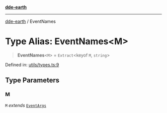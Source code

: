 [**dde-earth**](../README.md)

***

[dde-earth](../globals.md) / EventNames

# Type Alias: EventNames\<M\>

> **EventNames**\<`M`\> = `Extract`\<keyof `M`, `string`\>

Defined in: [utils/types.ts:9](https://github.com/dde-platform/dde-earth/blob/71bf8cd183d78890e103803e0d8bb92050729fda/packages/dde-earth/src/utils/types.ts#L9)

## Type Parameters

### M

`M` *extends* [`EventArgs`](EventArgs.md)
